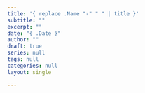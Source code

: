 ```yaml
---
title: '{ replace .Name "-" " " | title }'
subtitle: ""
excerpt: ""
date: "{ .Date }"
author: ""
draft: true
series: null
tags: null
categories: null
layout: single

---
```

